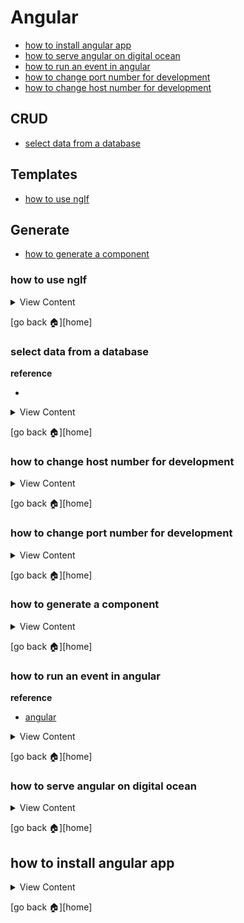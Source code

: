 # Angular

- [how to install angular app][install-app]
- [how to serve angular on digital ocean][digital-angular]
- [how to run an event in angular][angular-event]
- [how to change port number for development][ng-port]
- [how to change host number for development][ng-host]

## CRUD
- [select data from a database][ng-read]

## Templates
- [how to use ngIf][ng-if]

## Generate
- [how to generate a component][gen-comp]

[ng-if]:#how-to-use-ngif
[ng-read]:#select-data-from-a-database
[ng-host]:#how-to-change-host-number-for-development
[ng-port]:#how-to-change-port-number-for-development
[gen-comp]:#how-to-generate-a-component
[angular-event]:#how-to-run-an-event-in-angular
[digital-angular]:#how-to-serve-angular-on-digital-ocean
[install-app]:#how-to-install-angular-app


### how to use ngIf



<details>
<summary>
View Content
</summary>

**reference**
- [angular](https://angular.io/guide/template-syntax#ngif)

**My definition:** ngif is the if statement for angular. If the a certain value is
set in the component then it will display the information to the page. However, if it is not set it
will not show any content at

**In app.component.html**
```html
<!-- it shouldn't display anything since there was no value assigned to it -->
<p *ngIf="status">I see you</p>
```
**In app.component.ts**
```js

@Component({
  selector: 'app-root',
  templateUrl: './app.component.html',
  styleUrls: ['./app.component.scss']
})
export class AppComponent {
  status:string;

  constructor(private http: HttpClient){

  }


}

```

</details>

[go back :house:][home]

### select data from a database

**reference**
- []()

<details>
<summary>
View Content
</summary>

1. import the HttpClientModule to `app.module.ts`like so

```js
import { BrowserModule } from '@angular/platform-browser';
import { NgModule } from '@angular/core';
import { HttpClientModule } from '@angular/common/http'; // add at the top like so

import { AppRoutingModule } from './app-routing.module';
import { AppComponent } from './app.component';
import { AnimalsComponent } from './animals/animals.component';

@NgModule({
  declarations: [
    AppComponent,
    AnimalsComponent
  ],
  imports: [
    BrowserModule,
    AppRoutingModule,
    HttpClientModule // and add it in the imports
  ],
  providers: [],
  // bootstrap: [AppComponent,AnimalsComponent]
  bootstrap: [AppComponent]
})
export class AppModule { }

```

2. import the **HttpClient** class to `app.component.ts` or any component you are trying
to create a simple CRUD api . Also you need to add the **HttpClient** to the constructor

```js
import { Component } from '@angular/core';
import { HttpClient } from '@angular/common/http';// This is where you import it

@Component({
  selector: 'app-root',
  templateUrl: './app.component.html',
  styleUrls: ['./app.component.scss']
})
export class AppComponent {

  constructor(private http: HttpClient){

  }


}

```

3. Add the a method to call url to retrive data. Then in the html add an event to call
the method


**In the Component**

```js
@Component({
  selector: 'app-root',
  templateUrl: './app.component.html',
  styleUrls: ['./app.component.scss']
})
export class AppComponent {

  constructor(private http: HttpClient){

  }

//Create the method
  clickAgain(){
    // the get method will call the url, and get the data
    let obs  = this.http.get("http://www.example.com/ajax/ng-test.php?id=2");

    obs.subscribe((res) =>{

          console.log(res)// once the button is clicked data would be logged into the console


    })//subscribe

  }
}
```

**In HTML**

```html
<button class="btn btn-primary" type="button" name="button" (click)="clickAgain()">Get Data</button>

```

4. Now just create the php file to make the ajax request. **Make sure you add headers into php file**

```php

header("Access-Control-Allow-Origin: *");
header("Access-Control-Allow-Methods: PUT, GET, POST");
header("Access-Control-Allow-Headers: Origin, X-Requested-With, Content-Type, Accept");

$input = json_decode(file_get_contents("php://input"),true);
define("req", $_REQUEST);
define("serve", $_SERVER);
$method = serve['REQUEST_METHOD'];
$status = true;
$json = "false";
$data = [];


if($status){
include_once("../components/testing-db.php");//includes the mysqli class
$id = req["id"];
$query = "select id , animal, sex from animals limit 5;";

$stmt = $sql->prepare($query);
$result = $stmt->execute();
$stmt->bind_result($i,$ani, $sex);

if($result){

  while ($stmt->fetch()) {
    $data[]= ["id" => $i, "animal" => $ani , "sex" => $sex];
  }

  $json = json_encode( $data);
}


}else{

  $json = json_encode(["data" => "something is wrong"]);
}


echo $json;

```

5. This should work, once the button is click data will be logged into the console.


</details>

[go back :house:][home]


###  how to change host number for development

<details>
<summary>
View Content
</summary>

**reference**
- [stackoverflow](https://stackoverflow.com/questions/37762125/set-default-host-and-port-for-ng-serve-in-config-file)

1. In the **angular.json** file, try to find the `"serve"` property and type in port like this

```
{
    "$schema": "./node_modules/@angular/cli/lib/config/schema.json",
    "projects": {
        "my-project": {
            "architect": {
                "serve": {
                    "options": {
                        "port": 4444,
                        "host":"0.0.0.0"
                    }
                }
            }
        }
    }
}
```

</details>


[go back :house:][home]

### how to change port number for development

<details>
<summary>
View Content
</summary>

**reference**
- [stackoverflow](https://stackoverflow.com/questions/37762125/set-default-host-and-port-for-ng-serve-in-config-file)


1. In the **angular.json** file, try to find the `"serve"` property and type in port like this

```
{
    "$schema": "./node_modules/@angular/cli/lib/config/schema.json",
    "projects": {
        "my-project": {
            "architect": {
                "serve": {
                    "options": {
                        "port": 4444
                    }
                }
            }
        }
    }
}
```

</details>


[go back :house:][home]

### how to generate a component


<details>
<summary>
View Content
</summary>

**reference**
- [angular](https://angular.io/cli/generate#component)


```
ng g component insertComponentName
```

</details>

[go back :house:][home]

### how to run an event in angular

**reference**
- [angular](https://angular.io/guide/user-input)

<details>
<summary>
View Content
</summary>

1. In `src/app.component.ts` you can add methods to for an event to call

```js
export class AppComponent {


  constructor(){

  }

  clickThis(){
    let p = document.getElementById("result");

    p.innerHTML= "something happened";
  }
}

```

2. In `src/app.component.html`create a button and a element that has the id **result**

```html
<!-- the (click) parenthesis is the event that you attach to the button which allows to call the method click this-->
<button class="btn btn-primary" type="button" name="button" (click)="clickThis()">click this</button>

<p id="result"></p>

```

3. Now run the app

```
ng serve --host=0.0.0.0
```

4. And then it should work

</details>

[go back :house:][home]

### how to serve angular on digital ocean

<details>
<summary>
View Content
</summary>

1. allow the port number to run

```
sudo ufw allow  4200
```

2. Now go to the directory where the angular app is and type in this command

```
cd my-app

ng serve --host=0.0.0.0
```

3. Now based on your ip address you type in the ip address followed by the port
number like so

```
111.111.111.111:4200
```

4. This should allow you to see the angular app in development mode.

</details>

[go back :house:][home]

## how to install angular app


<details>
<summary>
View Content
</summary>

**reference**
- [angular](https://angular.io/guide/quickstart)
- [github](https://github.com/angular/angular-cli/issues/7735)

1. The so called normal way that did not work for me

```
npm i -g  @angular/cli

ng new insert-name-for-app

// Error: The program 'ng' is currently not installed. sudo apt install ng-common
```

2. This actually worked for me

```
 npm install --unsafe-perm -g @angular/cli
```

</details>

[go back :house:][home]
